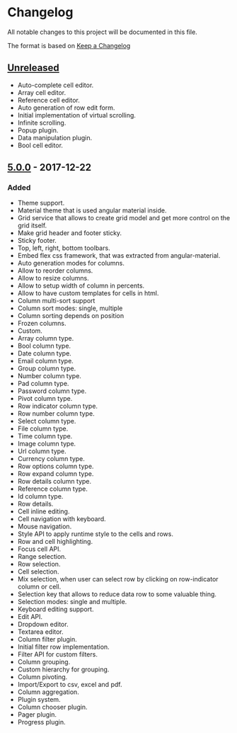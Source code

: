 # Changelog

All notable changes to this project will be documented in this file.

The format is based on [Keep a Changelog](http://keepachangelog.com/en/1.0.0/)

## [Unreleased]

* Auto-complete cell editor.
* Array cell editor.
* Reference cell editor.
* Auto generation of row edit form.
* Initial implementation of virtual scrolling.
* Infinite scrolling.
* Popup plugin.
* Data manipulation plugin.
* Bool cell editor.

## [5.0.0] - 2017-12-22

### Added

* Theme support.
* Material theme that is used angular material inside.
* Grid service that allows to create grid model and get more control on the grid itself.
* Make grid header and footer sticky.
* Sticky footer.
* Top, left, right, bottom toolbars.
* Embed flex css framework, that was extracted from angular-material.
* Auto generation modes for columns.
* Allow to reorder columns.
* Allow to resize columns.
* Allow to setup width of column in percents.
* Allow to have custom templates for cells in html.
* Column multi-sort support
* Column sort modes: single, multiple
* Column sorting depends on position
* Frozen columns.
* Custom.
* Array column type.
* Bool column type.
* Date column type.
* Email column type.
* Group column type.
* Number column type.
* Pad column type.
* Password column type.
* Pivot column type.
* Row indicator column type.
* Row number column type.
* Select column type.
* File column type.
* Time column type.
* Image column type.
* Url column type.
* Currency column type.
* Row options column type.
* Row expand column type.
* Row details column type.
* Reference column type.
* Id column type.
* Row details.
* Cell inline editing.
* Cell navigation with keyboard.
* Mouse navigation.
* Style API to apply runtime style to the cells and rows.
* Row and cell highlighting.
* Focus cell API.
* Range selection.
* Row selection.
* Cell selection.
* Mix selection, when user can select row by clicking on row-indicator column or cell.
* Selection key that allows to reduce data row to some valuable thing.
* Selection modes: single and multiple.
* Keyboard editing support.
* Edit API.
* Dropdown editor.
* Textarea editor.
* Column filter plugin.
* Initial filter row implementation.
* Filter API for custom filters.
* Column grouping.
* Custom hierarchy for grouping.
* Column pivoting.
* Import/Export to csv, excel and pdf.
* Column aggregation.
* Plugin system.
* Column chooser plugin.
* Pager plugin.
* Progress plugin.

[unreleased]: https://github.com/qgrid/ng/compare/v5.0.0...HEAD
[5.0.0]: https://github.com/qgrid/ng/compare/v5.0.0...v1.0.7
[1.0.7]: https://github.com/qgrid/ng/compare/v1.0.7...v1.0.6
[1.0.6]: https://github.com/qgrid/ng/compare/v1.0.6...v1.0.5
[1.0.5]: https://github.com/qgrid/ng/compare/v1.0.5...v1.0.4
[1.0.4]: https://github.com/qgrid/ng/compare/v1.0.4...v1.0.3
[1.0.3]: https://github.com/qgrid/ng/compare/v1.0.3...v1.0.2
[1.0.2]: https://github.com/qgrid/ng/compare/v1.0.2...v1.0.1
